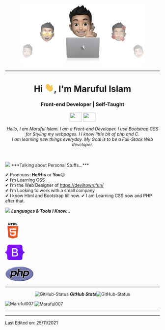 <p align="center">
  <img src="https://raw.githubusercontent.com/Maruful007/Maruful007/master/thompson.png" height="200"/>
</p>
<hr>
<h1 align="center">Hi <img src="https://raw.githubusercontent.com/Maruful007/Maruful007/master/hi.gif" width="30px">, I'm Maruful Islam</h1>
<h3 align="center">Front-end Developer | Self-Taught</h3>
<p align="center">
  <a href = "mailto: marufulislamsami2007@gmail.com"><img align="center" src="https://simpleicons.org/icons/gmail.svg" height="30" width="40"></a>
  <a href = "https://discord.gg/ynVRM5yaGc"><img align="center" src="https://simpleicons.org/icons/discord.svg" height="30" width="40"></a>   
</p>
</p>

<p align="center">
  <em>
    Hello, I am Maruful Islam. I am a Front-end Developer. I use Bootstrap CSS for Styling my webpages. I I know little bit of php and C.<br>
    I am learning new things everyday. My Goal is to be a Full-Stack Web developer.
  </em> 
  <br>
</p>
<br>
<br>
<img src="https://media.giphy.com/media/ObNTw8Uzwy6KQ/giphy.gif" width="30px">&nbsp;***Talking about Personal Stuffs...***

✔ Pronouns: **He/His** or **You**😉 <br>
✔ I’m Learning CSS<br>
✔ I’m the Web Designer of https://deviltown.fun/<br>
✔ I’m Looking to work with a small company<br>
✔ I know Html and Bootstrap till now.
✔ I am Learning CSS now and PHP after that.
 

<img src="https://media.giphy.com/media/ObNTw8Uzwy6KQ/giphy.gif" width="30px">&nbsp;***Languages & Tools I Know...***
<p align="left">
  
  <code> <img height="50" src="https://github.com/Maruful007/Maruful007/blob/main/html.svg"> </code>
  <code> <img height="50" src="https://github.com/Maruful007/Maruful007/blob/main/bootstrap.svg"> </code>
  <code> <img height="50" src="https://github.com/Maruful007/Maruful007/blob/main/php.svg"> </code>
  <hr>
  <p align="center">
 <img src="https://media.giphy.com/media/8UHRm5oY4k4FDxq5QG/giphy.gif" width="30px" alt="GitHub-Status"/>&nbsp;<i><b>GitHub Stats</b></i><img src="https://media.giphy.com/media/8UHRm5oY4k4FDxq5QG/giphy.gif" width="30px" alt="GitHub-Status"/></p>
<p><img align="left" src="https://github-readme-stats.vercel.app/api/top-langs?username=Maruful007&show_icons=true&locale=en&layout=compact" alt="Maruful007" /></p>

<p>&nbsp;<img align="center" src="https://github-readme-stats.vercel.app/api?username=Maruful007&show_icons=true&locale=en" alt="Maruful007" width="410" /></p>

<hr>

-----

Last Edited on: 25/11/2021
